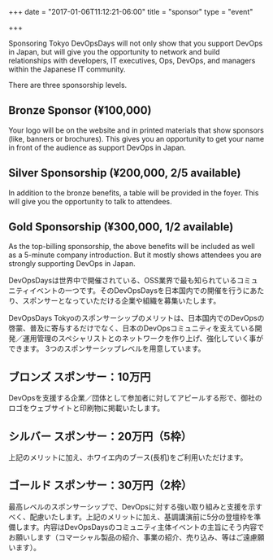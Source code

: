 +++
date = "2017-01-06T11:12:21-06:00"
title = "sponsor"
type = "event"


+++


Sponsoring Tokyo DevOpsDays will not only show that you support DevOps in Japan, but will give you the opportunity to network and build relationships with developers, IT executives, Ops, DevOps, and managers within the Japanese IT community.

There are three sponsorship levels.

## Bronze Sponsor (¥100,000)

Your logo will be on the website and in printed materials that show sponsors (like, banners or brochures). This gives you an opportunity to get your name in front of the audience as support DevOps in Japan.
## Silver Sponsorship (¥200,000, 2/5 available) 

In addition to the bronze benefits, a table will be provided in the foyer. This will give you the opportunity to talk to attendees. 

## Gold Sponsorship (¥300,000, 1/2 available) 

As the top-billing sponsorship, the above benefits will be included as well as a 5-minute company introduction. But it mostly shows attendees you are strongly supporting DevOps in Japan.

DevOpsDaysは世界中で開催されている、OSS業界で最も知られているコミュニティイベントの一つです。そのDevOpsDaysを日本国内での開催を行うにあたり、スポンサーとなっていただける企業や組織を募集いたします。

DevOpsDays Tokyoのスポンサーシップのメリットは、日本国内でのDevOpsの啓蒙、普及に寄与するだけでなく、日本のDevOpsコミュニティを支えている開発／運用管理のスペシャリストとのネットワークを作り上げ、強化していく事ができます。
3つのスポンサーシップレベルを用意しています。

## ブロンズ スポンサー：10万円

DevOpsを支援する企業／団体として参加者に対してアピールする形で、御社のロゴをウェブサイトと印刷物に掲載いたします。

## シルバー スポンサー：20万円（5枠）

上記のメリットに加え、ホワイエ内のブース(長机)をご利用いただけます。

## ゴールド スポンサー：30万円（2枠）

最高レベルのスポンサーシップで、DevOpsに対する強い取り組みと支援を示すべく、配慮いたします。上記のメリットに加え、基調講演前に5分の登壇枠を準備します。内容はDevOpsDaysのコミュニティ主体イベントの主旨にそう内容でお願いします（コマーシャル製品の紹介、事業の紹介、売り込み、等はご遠慮願います）。
